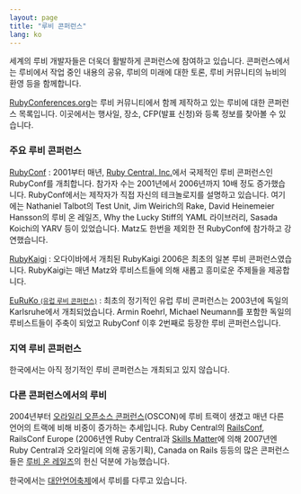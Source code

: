 ```yaml
---
layout: page
title: "루비 콘퍼런스"
lang: ko
---
```


세계의 루비 개발자들은 더욱더 활발하게 콘퍼런스에 참여하고 있습니다.
콘퍼런스에서는 루비에서 작업 중인 내용의 공유, 루비의 미래에 대한 토론, 루비
커뮤니티의 뉴비의 환영 등을 함께합니다.

[RubyConferences.org][rc]는 루비 커뮤니티에서 함께 제작하고 있는
루비에 대한 콘퍼런스 목록입니다. 이곳에서는 행사일, 장소, CFP(발표 신청)와
등록 정보를 찾아볼 수 있습니다.

### 주요 루비 콘퍼런스

[RubyConf][1]
: 2001부터 매년, [Ruby Central, Inc.][2]에서 국제적인 루비 콘퍼런스인
  RubyConf를 개최합니다. 참가자 수는 2001년에서 2006년까지 10배 정도
  증가했습니다. RubyConf에서는 제작자가 직접 자신의 테크놀로지를 설명하고
  있습니다. 여기에는 Nathaniel Talbot의 Test Unit, Jim Weirich의 Rake,
  David Heinemeier Hansson의 루비 온 레일즈, Why the Lucky Stiff의 YAML
  라이브러리, Sasada Koichi의 YARV 등이 있었습니다. Matz도 한번을
  제외한 전 RubyConf에 참가하고 강연했습니다.

[RubyKaigi][3]
: 오다이바에서 개최된 RubyKaigi 2006은 최초의 일본 루비 콘퍼런스였습니다.
  RubyKaigi는 매년 Matz와 루비스트들에 의해 새롭고 흥미로운 주제들을
  제공합니다.

[EuRuKo <small>(유럽 루비 콘퍼런스)</small>][4]
: 최초의 정기적인 유럽 루비 콘퍼런스는 2003년에 독일의 Karlsruhe에서
  개최되었습니다. Armin Roehrl, Michael Neumann를 포함한 독일의 루비스트들이
  주축이 되었고 RubyConf 이후 2번째로 등장한 루비 콘퍼런스입니다.

### 지역 루비 콘퍼런스

한국에서는 아직 정기적인 루비 콘퍼런스는 개최되고 있지 않습니다.

### 다른 콘퍼런스에서의 루비

2004년부터 [오라일리 오픈소스 콘퍼런스][10](OSCON)에 루비 트랙이 생겼고 매년
다른 언어의 트랙에 비해 비중이 증가하는 추세입니다. Ruby Central의
[RailsConf][12], RailsConf Europe (2006년엔 Ruby Central과
[Skills Matter][14]에 의해 2007년엔 Ruby Central과 오라일리에 의해 공동기획),
Canada on Rails 등등의 많은 콘퍼런스들은 [루비 온 레일즈][11]의 헌신 덕분에
가능했습니다.


한국에서는 [대안언어축제](http://www.pnakorea.org/)에서 루비를 다루고 있습니다.


[rc]: http://rubyconferences.org/
[1]: http://rubyconf.org/
[2]: http://rubycentral.org
[3]: http://rubykaigi.org/
[4]: http://euruko.org
[5]: http://www.osdc.com.au/
[10]: http://conferences.oreillynet.com/os2006/
[11]: http://www.rubyonrails.org
[12]: http://www.railsconf.org
[14]: http://www.skillsmatter.com
